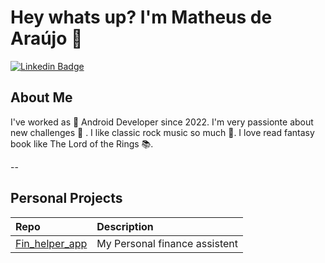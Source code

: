 # Hey whats up? I'm Matheus de Araújo 👋


[![Linkedin Badge](https://img.shields.io/badge/-LinkedIn-blue?style=flat-square&logo=Linkedin&logoColor=white)](https://www.linkedin.com/in/mattheussaraujo/)

## About Me

I've worked as 🤖 Android Developer since 2022. I'm very passionte about new challenges 🤺 . I like classic rock music so much 🎸. I love read fantasy book like The Lord of the Rings 📚.

--

## Personal Projects

| Repo                                                                                     | Description                                                                         |
|:-----------------------------------------------------------------------------------------|:------------------------------------------------------------------------------------|
| [Fin_helper_app](https://github.com/MatheusAraujoPro/fin_helper_app)                                | My Personal finance assistent                     


